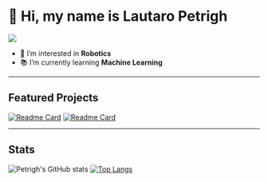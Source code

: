 # 👋 Hi, my name is Lautaro Petrigh
[<img src="https://img.shields.io/badge/LinkedIn-0077B5?style=for-the-badge&logo=linkedin&logoColor=white"/>](https://www.linkedin.com/in/lautaro-petrigh-3876b7232/)
- 👀 I’m interested in **Robotics** 
- 📚 I’m currently learning **Machine Learning**


---

## Featured Projects

[![Readme Card](https://github-readme-stats.vercel.app/api/pin/?username=Petrigh&repo=Planta-de-Relleno-Automatico&theme=dark)](https://github.com/Petrigh/Planta-de-Relleno-Automatico)
[![Readme Card](https://github-readme-stats.vercel.app/api/pin/?username=Petrigh&repo=andino&theme=dark)](https://github.com/Petrigh/andino)

---

## Stats

![Petrigh's GitHub stats](https://github-readme-stats.vercel.app/api?username=Petrigh&show_icons=true&theme=dark&hide_rank=true)
[![Top Langs](https://github-readme-stats.vercel.app/api/top-langs/?username=Petrigh&show_icons=true&theme=dark&hide_rank=true&hide_progress=true)](https://github.com/Petrigh/github-readme-stats)
